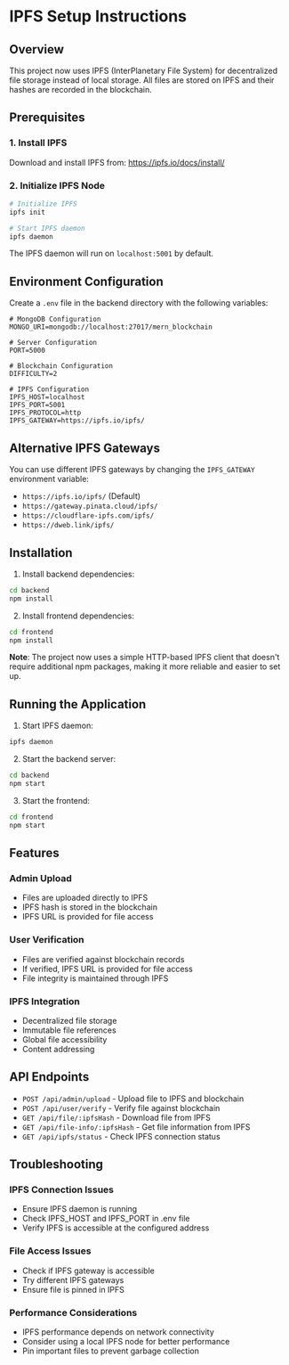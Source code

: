 # IPFS Setup Instructions

## Overview
This project now uses IPFS (InterPlanetary File System) for decentralized file storage instead of local storage. All files are stored on IPFS and their hashes are recorded in the blockchain.

## Prerequisites

### 1. Install IPFS
Download and install IPFS from: https://ipfs.io/docs/install/

### 2. Initialize IPFS Node
```bash
# Initialize IPFS
ipfs init

# Start IPFS daemon
ipfs daemon
```

The IPFS daemon will run on `localhost:5001` by default.

## Environment Configuration

Create a `.env` file in the backend directory with the following variables:

```env
# MongoDB Configuration
MONGO_URI=mongodb://localhost:27017/mern_blockchain

# Server Configuration
PORT=5000

# Blockchain Configuration
DIFFICULTY=2

# IPFS Configuration
IPFS_HOST=localhost
IPFS_PORT=5001
IPFS_PROTOCOL=http
IPFS_GATEWAY=https://ipfs.io/ipfs/
```

## Alternative IPFS Gateways

You can use different IPFS gateways by changing the `IPFS_GATEWAY` environment variable:

- `https://ipfs.io/ipfs/` (Default)
- `https://gateway.pinata.cloud/ipfs/`
- `https://cloudflare-ipfs.com/ipfs/`
- `https://dweb.link/ipfs/`

## Installation

1. Install backend dependencies:
```bash
cd backend
npm install
```

2. Install frontend dependencies:
```bash
cd frontend
npm install
```

**Note**: The project now uses a simple HTTP-based IPFS client that doesn't require additional npm packages, making it more reliable and easier to set up.

## Running the Application

1. Start IPFS daemon:
```bash
ipfs daemon
```

2. Start the backend server:
```bash
cd backend
npm start
```

3. Start the frontend:
```bash
cd frontend
npm start
```

## Features

### Admin Upload
- Files are uploaded directly to IPFS
- IPFS hash is stored in the blockchain
- IPFS URL is provided for file access

### User Verification
- Files are verified against blockchain records
- If verified, IPFS URL is provided for file access
- File integrity is maintained through IPFS

### IPFS Integration
- Decentralized file storage
- Immutable file references
- Global file accessibility
- Content addressing

## API Endpoints

- `POST /api/admin/upload` - Upload file to IPFS and blockchain
- `POST /api/user/verify` - Verify file against blockchain
- `GET /api/file/:ipfsHash` - Download file from IPFS
- `GET /api/file-info/:ipfsHash` - Get file information from IPFS
- `GET /api/ipfs/status` - Check IPFS connection status

## Troubleshooting

### IPFS Connection Issues
- Ensure IPFS daemon is running
- Check IPFS_HOST and IPFS_PORT in .env file
- Verify IPFS is accessible at the configured address

### File Access Issues
- Check if IPFS gateway is accessible
- Try different IPFS gateways
- Ensure file is pinned in IPFS

### Performance Considerations
- IPFS performance depends on network connectivity
- Consider using a local IPFS node for better performance
- Pin important files to prevent garbage collection
